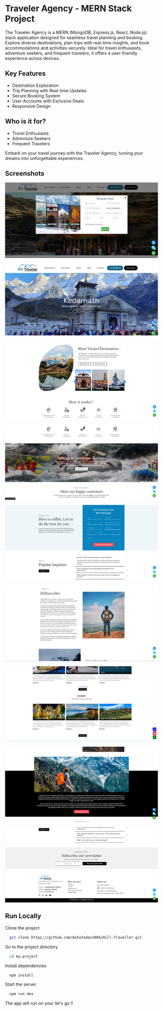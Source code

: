 

# Traveler Agency - MERN Stack Project

The Traveler Agency is a MERN (MongoDB, Express.js, React, Node.js) stack application designed for seamless travel planning and booking. Explore diverse destinations, plan trips with real-time insights, and book accommodations and activities securely. Ideal for travel enthusiasts, adventure seekers, and frequent travelers, it offers a user-friendly experience across devices.

## Key Features
- Destination Exploration
- Trip Planning with Real-time Updates
- Secure Booking System
- User Accounts with Exclusive Deals
- Responsive Design

## Who is it for?
- Travel Enthusiasts
- Adventure Seekers
- Frequent Travelers

Embark on your travel journey with the Traveler Agency, turning your dreams into unforgettable experiences.

## Screenshots

![Home page with popup form](https://github.com/AshuYadav2004/Hill-Traveller/blob/main/public/screenshots/Screenshot%202024-01-12%20042551.png?raw=true)


![Hero section with slider](https://github.com/AshuYadav2004/Hill-Traveller/blob/main/public/screenshots/Screenshot%202024-01-12%20042618.png?raw=true)

![Hero section with slidedr](https://github.com/AshuYadav2004/Hill-Traveller/blob/main/public/screenshots/Screenshot%202024-01-12%20042752.png?raw=true)








![Hero section with slidedr](https://github.com/AshuYadav2004/Hill-Traveller/blob/main/public/screenshots/Screenshot%202024-01-12%20042821.png?raw=true)





![Hero section with slidedr](https://github.com/AshuYadav2004/Hill-Traveller/blob/main/public/screenshots/Screenshot%202024-01-12%20042912.png?raw=true)




![Hero section with slidedr](https://github.com/AshuYadav2004/Hill-Traveller/blob/main/public/screenshots/Screenshot%202024-01-12%20043006.png?raw=true)




![Hero ](https://github.com/AshuYadav2004/Hill-Traveller/blob/main/public/screenshots/Screenshot%202024-01-12%20043113.png?raw=true)






![Hero ](https://github.com/AshuYadav2004/Hill-Traveller/blob/main/public/screenshots/Screenshot%202024-01-12%20043023.png?raw=true)





![Hero ](https://github.com/AshuYadav2004/Hill-Traveller/blob/main/public/screenshots/Screenshot%202024-01-12%20042942.png?raw=true)
## Run Locally

Clone the project

```bash
  git clone https://github.com/AshuYadav2004/Hill-Traveller.git
```

Go to the project directory

```bash
  cd my-project
```

Install dependencies

```bash
  npm install
```

Start the server

```bash
  npm run dev
```

The app will run on your let's go !!
